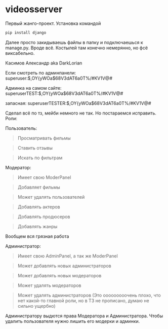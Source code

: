 # videosserver
Первый жанго-проект. Установка командой 

```python
pip install django
```

Далее просто закидываешь файлы в папку и подключаешься к manage.py. Вроде всё. Костылей там конечно немерянно, но фсё виксабельно.

Касимов Александр aka DarkLorian

Если смотреть по админпанели:
superuser:$,OY{yWOa$68V3dAT6a0T%/#KV1V@#

Админка на самом сайте:
superuserTEST:$,OY{yWOa$68V3dAT6a0T%/#KV1V@#

запасная:
superuserTESTER:$,OY{yWOa$68V3dAT6a0T%/#KV1V@#

Сделал всё по тз, мейби немного не так. Но постараемся исправить. 
Роли:

Пользователь:

> Просматривать фильмы

> Ставить отзывы

> Искать по фильтрам

Модератор:

> Имеет свою ModerPanel

> Добавляет фильмы

> Может удалять пользователей

> Добавлять актеров

> Добавлять продюсеров

> Добавлять жанры

Вообщем вся грязная работа

Администратор:

> Имеет свою AdminPanel, а так же ModerPanel

> Может добавлять новых администраторов

> Может добавлять новых модераторов

> Может удалять модераторов

> Может удалять администраторов (Это ооооооооочень плохо, что нет какой-то главной роли, но в ТЗ не прописано, думаю не сильно ущербно)

Администратору выдются права Модератора и Администратора. Чтобы удалить пользователя нужно лишить его модерки и админки.
